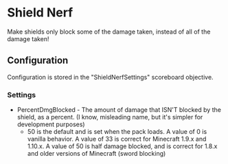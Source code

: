 # Shield Nerf
Make shields only block some of the damage taken, instead of all of the damage taken!

## Configuration

Configuration is stored in the "ShieldNerfSettings" scoreboard objective.
 ### Settings
- PercentDmgBlocked - The amount of damage that ISN'T blocked by the shield, as a percent. (I know, misleading name, but it's simpler for development purposes)
  - 50 is the default and is set when the pack loads. A value of 0 is vanilla behavior. A value of 33 is correct for Minecraft 1.9.x and 1.10.x. A value of 50 is half damage blocked, and is correct for 1.8.x and older versions of Minecraft (sword blocking)
